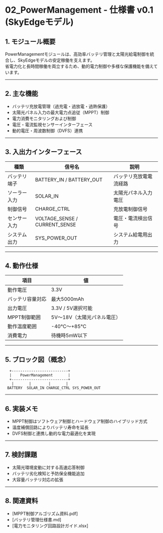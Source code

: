 # 02_PowerManagement - 仕様書 v0.1 (SkyEdgeモデル)

## 1. モジュール概要

PowerManagementモジュールは、高効率バッテリ管理と太陽光給電制御を統合し、SkyEdgeモデルの安定稼働を支えます。  
省電力化と長時間稼働を両立するため、動的電力制御や多様な保護機能を備えています。

---

## 2. 主な機能

- バッテリ充放電管理（過充電・過放電・過熱保護）  
- 太陽光パネル入力の最大電力点追従（MPPT）制御  
- 電力消費モニタリングおよび制御  
- 電圧・電流監視センサーインターフェース  
- 動的電圧・周波数制御（DVFS）連携

---

## 3. 入出力インターフェース

| 種類         | 信号名             | 説明                               |
|--------------|--------------------|------------------------------------|
| バッテリ端子 | BATTERY_IN / BATTERY_OUT | バッテリ充放電電流経路           |
| ソーラー入力 | SOLAR_IN           | 太陽光パネル入力電圧               |
| 制御信号     | CHARGE_CTRL        | 充放電制御信号                    |
| センサー入力 | VOLTAGE_SENSE / CURRENT_SENSE | 電圧・電流検出信号             |
| システム出力 | SYS_POWER_OUT      | システム給電用出力                 |

---

## 4. 動作仕様

| 項目             | 値                                   |
|------------------|-------------------------------------|
| 動作電圧         | 3.3V                               |
| バッテリ容量対応 | 最大5000mAh                        |
| 出力電圧         | 3.3V / 5V選択可能                 |
| MPPT制御範囲     | 5V〜18V（太陽光パネル電圧）        |
| 動作温度範囲     | -40℃〜+85℃                       |
| 消費電力         | 待機時5mW以下                     |

---

## 5. ブロック図（概念）

```
  +--------------------------+
  |    PowerManagement       |
  +--------------------------+
   |       |        |       |
 BATTERY  SOLAR_IN CHARGE_CTRL SYS_POWER_OUT
```

---

## 6. 実装メモ

- MPPT制御はソフトウェア制御とハードウェア制御のハイブリッド方式  
- 温度補償回路によりバッテリ寿命を延長  
- DVFS制御と連携し動的な電力最適化を実現

---

## 7. 検討課題

- 太陽光環境変動に対する高速応答制御  
- バッテリ劣化検知と予防保全機能追加  
- 大容量バッテリ対応の拡張

---

## 8. 関連資料

- [MPPT制御アルゴリズム資料.pdf]  
- [バッテリ管理仕様書.md]  
- [電力モニタリング回路設計ガイド.xlsx]
